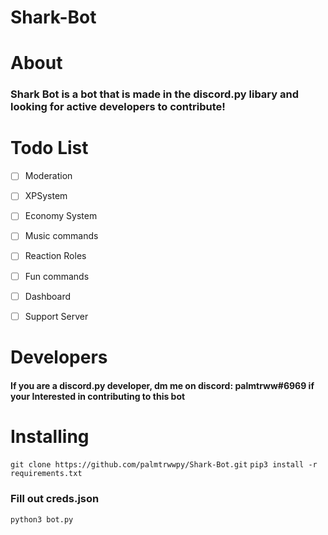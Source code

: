 # Shark-Bot

# About

### Shark Bot is a bot that is made in the discord.py libary and looking for active developers to contribute!

# Todo List
- [ ] Moderation
- [ ] XPSystem
- [ ] Economy System
- [ ] Music commands
- [ ] Reaction Roles
- [ ] Fun commands
- [ ] Dashboard
- [ ] Support Server


# Developers

#### If you are a discord.py developer, dm me on discord: palmtrww#6969 if your Interested in contributing to this bot


# Installing
```git clone https://github.com/palmtrwwpy/Shark-Bot.git```
```pip3 install -r requirements.txt```
### Fill out creds.json
```python3 bot.py```

